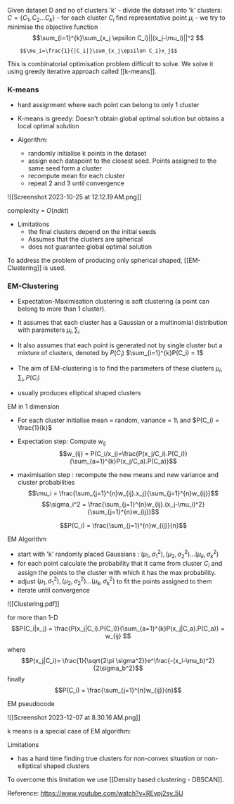 Given dataset D and no of clusters 'k'
	- divide the dataset into 'k' clusters: $C = \{C_1, C_2...C_k\}$
	- for each cluster $C_i$ find representative point $\mu_i$
	- we try to minimise the objective function
		$$\sum_{i=1}^{k}\sum_{x_j \epsilon C_i}||(x_j-\mu_i)||^2 $$
	
		$$\mu_i=\frac{1}{|C_i|}\sum_{x_j\epsilon C_i}x_j$$

This is combinatorial optimisation problem difficult to solve. We solve it using greedy iterative approach called [[k-means]].


### K-means
- hard assignment where each point can belong to only 1 cluster
- K-means is greedy: Doesn't obtain global optimal solution but obtains a local optimal solution

- Algorithm:
	- randomly initialise k points in the dataset
	- assign each datapoint to the closest seed. Points assigned to the same seed form a cluster
	- recompute mean for each cluster
	- repeat 2 and 3 until convergence


![[Screenshot 2023-10-25 at 12.12.19 AM.png]]

complexity = $O(ndkt)$

- Limitations
	- the final clusters depend on the initial seeds
	- Assumes that the clusters are spherical
	- does not guarantee global optimal solution


To address the problem of producing only spherical shaped, [[EM-Clustering]] is used.

### EM-Clustering

- Expectation-Maximisation clustering is soft clustering (a point can belong to more than 1 cluster).
- It assumes that each cluster has a Gaussian or a multinomial distribution with parameters $\mu_i , \sum_i$
- It also assumes that each point is generated not by single cluster but a mixture of clusters, denoted by $P(C_i)$ 
	$\sum_{i=1}^{k}P(C_i) = 1$

- The aim of EM-clustering is to find the parameters of these clusters $\mu_i, \sum_i, P(C_i)$
- usually produces elliptical shaped clusters


EM in 1 dimension
- For each cluster initialise mean = random, variance = 1\ and $P(C_i) = \frac{1}{k}$
- Expectation step: Compute $w_{ij}$
	$$w_{ij} = P(C_i/x_j)=\frac{P(x_j/C_i).P(C_i)}{\sum_{a=1}^{k}P(x_j/C_a).P(C_a)}$$

- maximisation step : recompute the new means and new variance and cluster probabilities
	$$\mu_i = \frac{\sum_{j=1}^{n}w_{ij}.x_j}{\sum_{j=1}^{n}w_{ij}}$$
	$$\sigma_i^2 = \frac{\sum_{j=1}^{n}w_{ij}.(x_j-\mu_i)^2}{\sum_{j=1}^{n}w_{ij}}$$

	$$P(C_i) = \frac{\sum_{j=1}^{n}w_{ij}}{n}$$
	


EM Algorithm
- start with 'k' randomly placed Gaussians : $(\mu_1,\sigma_{1}^2), (\mu_2,\sigma_{2}^2)...(\mu_k,\sigma_{k}^2)$
- for each point calculate the probability that it came from cluster $C_i$ and assign the points to the cluster with which it has the max probability.
- adjust $(\mu_1,\sigma_{1}^2), (\mu_2,\sigma_{2}^2)...(\mu_k,\sigma_{k}^2)$ to fit the points assigned to them
- iterate until convergence


![[Clustering.pdf]]


for more than 1-D
$$P(C_i|x_j) = \frac{P(x_j|C_i).P(C_i)}{\sum_{a=1}^{k}P(x_j|C_a).P(C_a)} = w_{ij}
$$

where $$P(x_j|C_i)= \frac{1}{\sqrt{2\pi \sigma^2}}e^\frac{-(x_i-\mu_b)^2}{2\sigma_b^2}$$
finally $$P(C_i) = \frac{\sum_{j=1}^{n}w_{ij}}{n}$$

EM pseudocode

![[Screenshot 2023-12-07 at 8.30.16 AM.png]]





k means is a special case of EM algorithm:



Limitations
- has a hard time finding true clusters for non-convex situation or non- elliptical shaped clusters


To overcome this limitation we use [[Density based clustering - DBSCAN]].


Reference:
https://www.youtube.com/watch?v=REypj2sy_5U






